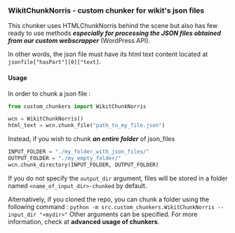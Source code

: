 
### WikitChunkNorris - custom chunker for wikit's json files

This chunker uses HTMLChunkNorris behind the scene but also has few ready to use methods ***especially for processing the JSON files obtained from our custom webscrapper*** (WordPress API).

In other words, the json file must have its html text content located at ```jsonfile["hasPart"][0]["text]```.

#### Usage

In order to chunk a json file :

```py
from custom_chunkers import WikitChunkNorris

wcn = WikitChunkNorris()
html_text = wcn.chunk_file("path_to_my_file.json")
```

Instead, if you wish to chunk ***an entire folder*** of json_files
```py
INPUT_FOLDER = "./my_folder_with_json_files/"
OUTPUT_FOLDER = "./my_empty_folder/"
wcn.chunk_directory(INPUT_FOLDER, OUTPUT_FOLDER)
```
If you do not specify the ``output_dir`` argument, files will be stored in a folder named ``<name_of_input_dir>-chunked`` by default.

Alternatively, if you cloned the repo, you can chunk a folder using the following command :
``python -m src.custom_chunkers.WikitChunkNorris --input_dir "<mydir>"``
Other arguments can be specified. For more information, check at **advanced usage of chunkers**.
